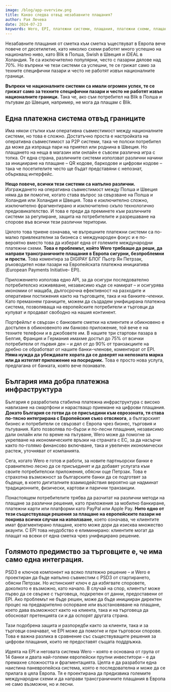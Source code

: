 ```yaml
---
image: /blog/app-overview.png
title: Какво следва отвъд незабавните плащания?
author: Рая Лечева
date: 2024-07-23
keywords: Wero, EPI, платежни системи, плащания, платежни схеми, плащания от сметка към сметка, Blik, Swish, iDEAL, оперативна съвместимост, Полша, Швеция, Холандия, трансгранични плащания, Европа, сигурни плащания, безпроблемни плащания, прости плащания, Европейска платежна инициатива, EPI
---
```


Незабавните плащания от сметка към сметка ъществуват в Европа вече повече от десетилетие, като няколко схеми работят много успешно на национално ниво, като Blik в Полша, Swish в Швеция и iDEAL в Холандия. Те са изключително популярни, често с пазарни дялове над 70%. Но въпреки че тези системи са успешни, те се грижат само за техните специфични пазари и често не работят извън националните граници.

**Въпреки че националните системи са имали огромен успех, те се грижат само за техните специфични пазари и често не работят извън националните граници.** Така че, ако съм потребител на Blik в Полша и пътувам до Швеция, например, не мога да плащам с Blik.

## Една платежна система отвъд границите

Има някои стъпки към оперативна съвместимост между националните системи, но това е сложно. Достатъчно проста е настройката на оперативна съвместимост за P2P системи, така че полски потребител да може да изпраща пари на приятел или роднина в Швеция. Но плащането на неща в магазин или онлайн е съвсем различна игра с топка. От една страна, различните системи използват различни начини за иницииране на плащане – QR кодове, баркодове и цифрови кодове – така че посетителите често ще бъдат представяни с непознат, объркващ интерфейс.

**Нещо повече, всички тези системи са напълно различни.** Изграждането на оперативна съвместимост между Полша и Швеция няма да ви помогне, когато става въпрос за свързване на Полша и Холандия или Холандия и Швеция. Това е изключително сложно, изключително фрагментирано и изключително скъпо технологично предизвикателство. И това е преди да преминете към различните системи за регулиране, защита на потребителите и разрешаване на спорове във всички тези различни територии.

Цялото това триене означава, че вътрешните платежни системи са по-малко привлекателни за бизнеса с международен фокус и е по-вероятно вместо това да изберат една от големите международни платежни схеми. **Това е проблемът, който Wero трябваше да реши, да направи трансграничните плащания в Европа сигурни, безпроблемни и прости.** Това коментира за DIGIPAY БЛОГ Пьотр Ян Петрзак, ръководител нови пазари на Европейската платежна инициатива (European Payments Initiative- EPI).

Приложението използва едно API, за да осигури последователно потребителско изживяване, независимо къде се намират – и осигурява икономии от мащаба, дългосрочна ефективност на разходите и оперативни постижения както на търговците, така и на банките-членки. Като премахнем границите, можем да създадем унифицирана платежна система, позволяваща на европейските потребители и търговци да купуват и продават свободно на нашия континент.

Портфейлът е свързан с банковите сметки на клиентите и обикновено е достъпен в обикновеното им банково приложение, той вече е на техните телефони и в джобовете им. В нашите три стартови пазара в Белгия, Франция и Германия имахме достъп до 75% от всички потребители от първия ден – и дял от до 90% от транзакциите на дребно се обработват от нашите банки-членове, коментират от EPI. **Няма нужда да убеждавате хората да се доверят на непозната марка или да изтеглят приложение на посредник.** Това е просто нова услуга, предлагана от банката, която вече познавате.

## България има добра платежна инфраструктура

България е разработила стабилна платежна инфраструктура с високо навлизане на смартфони и нарастващо приемане на цифрови плащания.
**Докато България се готви да се присъедини към еврозоната, тя става по-тясно интегрирана с Европейския съюз отвсякога**, а българският бизнес и потребители се свързват с Европа чрез бизнес, търговия и пътувания. Като позволява по-бързи и по-лесни плащания, независимо дали онлайн или по време на пътуване, Wero може да помогне за укрепване на икономическите връзки на страната с ЕС, за да насърчи както по-голямо финансово включване, така и увеличен икономически растеж, уточняват от компанията.

Сега, когато Wero е готов и работи, за новите партньорски банки е сравнително лесно да се присъединят и да добавят услугата към своите потребителски приложения, обясни още Петрзак. Това е страхотна възможност за българските банки да се подготвят за бъдеще, в което дигиталните взаимодействия вероятно ще надминат традиционните, физически, картови и парични транзакции.

Понастоящем потребителите трябва да разчитат на различни методи на плащане за различни решения, като приложения за мобилно банкиране, платежни карти или платформи като PayPal или Apple Pay. **Нито едно от тези съществуващи решения за плащане на европейските пазари не покрива всички случаи на използване**, което означава, че клиентите имат фрагментирано плащане, което може дори да изисква множество акаунти. С EPI това неудобство е елиминирано: клиентите могат да плащат на всеки от една сметка чрез унифицирано решение.

## Голямото предимство за търговците е, че има само една интеграция.

PSD3 е ключов компонент на всяко платежно решение – и Wero е проектиран да бъде напълно съвместим с PSD3 от стартирането, обясни Петрзак. Но истинският ключ е да избягвате споровете, доколкото е възможно, като начало.
В случай на спор, клиентът може първо да се свърже с търговеца, подкрепен от данни, предоставени от EPI. Ако проблемът не бъде решен, може да бъде иницииран директен процес на предварително оспорване или възстановяване на плащане, което дава възможност както на клиента, така и на търговеца да обосноват претенцията си и да оспорят другата страна.

Тази подобрена защита и разпоредби както за клиенти, така и за търговци означават, че EPI може да помогне и при търговски спорове. Това е важна разлика в сравнение със съществуващите решения за цифрови плащания, които не предоставят същата поддръжка.

Идеята на EPI и неговата система Wero – която е основана от група от 14 банки и двата най-големи европейски прупни инвеститори – е да премахне сложността и фрагментацията. Целта е да разработи една наистина паневропейска система, която е последователна и може да се прилага в цяла Европа. Тя е проектирана да предизвика големите международни схеми и да направи трансграничните плащания в Европа не само възможни, но и лесни.
